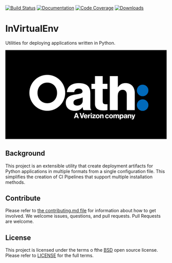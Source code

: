 [![Build Status](https://cd.screwdriver.cd/pipelines/2835/badge)](https://cd.screwdriver.cd/pipelines/2835)
[![Documentation](https://readthedocs.org/projects/invirtualenv/badge/?version=latest)](https://invirtualenv.readthedocs.io/en/latest/?badge=latest)
[![Code Coverage](https://codecov.io/gh/yahoo/invirtualenv/branch/master/graph/badge.svg)](https://codecov.io/gh/yahoo/invirtualenv)
[![Downloads](https://pepy.tech/badge/invirtualenv)](https://pepy.tech/project/invirtualenv)

# InVirtualEnv

Utilities for deploying applications written in Python.

![banner](logo.png)

## Background

This project is an extensible utility that create deployment artifacts for Python applications in multiple formats from a single configuration file.  This simplifies the creation of CI Pipelines that support multiple installation methods.

## Contribute

Please refer to [the contributing.md file](Contributing.md) for information about how to get involved. We welcome issues, questions, and pull requests. Pull Requests are welcome.

## License

This project is licensed under the terms o fthe [BSD](LICENSE-BSD) open source license.  Please refer to [LICENSE](LICENSE.txt) for the full terms.
